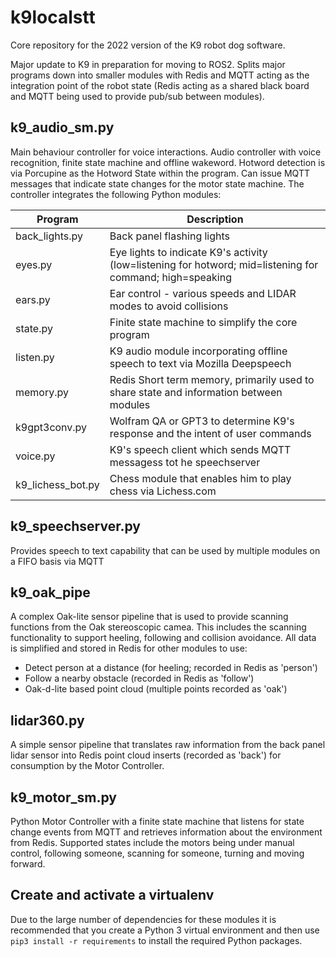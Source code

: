 # k9localstt

Core repository for the 2022 version of the K9 robot dog software.

Major update to K9 in preparation for moving to ROS2.  Splits major programs down into smaller modules with Redis and MQTT acting as the integration point of the robot state (Redis acting as a shared black board and MQTT being used to provide pub/sub between modules).

## k9_audio_sm.py
Main behaviour controller for voice interactions. Audio controller with voice recognition, finite state machine and offline wakeword.  Hotword detection is via Porcupine as the Hotword State within the program. Can issue MQTT messages that indicate state changes for the motor state machine.  The controller integrates the following Python modules:

| Program | Description |
|---|---|
|back_lights.py|Back panel flashing lights|
|eyes.py|Eye lights to indicate K9's activity (low=listening for hotword; mid=listening for command; high=speaking|
|ears.py|Ear control - various speeds and LIDAR modes to avoid collisions|
|state.py|Finite state machine to simplify the core program|
|listen.py|K9 audio module incorporating offline speech to text via Mozilla Deepspeech|
|memory.py|Redis Short term memory, primarily used to share state and information between modules|
|k9gpt3conv.py|Wolfram QA or GPT3 to determine K9's response and the intent of user commands|
|voice.py|K9's speech client which sends MQTT messagess tot he speechserver|
|k9_lichess_bot.py|Chess module that enables him to play chess via Lichess.com|

## k9_speechserver.py
Provides speech to text capability that can be used by multiple modules on a FIFO basis via MQTT

## k9_oak_pipe
A complex Oak-lite sensor pipeline that is used to provide scanning functions from the Oak stereoscopic camea.  This includes the scanning functionality to support heeling, following and collision avoidance.  All data is simplified and stored in Redis for other modules to use:
  * Detect person at a distance (for heeling; recorded in Redis as 'person')
  * Follow a nearby obstacle (recorded in Redis as 'follow')
  * Oak-d-lite based point cloud (multiple points recorded as 'oak')

## lidar360.py
A simple sensor pipeline that translates raw information from the back panel lidar sensor into Redis point cloud inserts (recorded as 'back') for consumption by the Motor Controller.

## k9_motor_sm.py
Python Motor Controller with a finite state machine that listens for state change events from MQTT and retrieves information about the environment from Redis.  Supported states include the motors being under manual control, following someone, scanning for someone, turning and moving forward.

## Create and activate a virtualenv
Due to the large number of dependencies for these modules it is recommended that you create a Python 3 virtual environment and then use ``pip3 install -r requirements`` to install the required Python packages.
